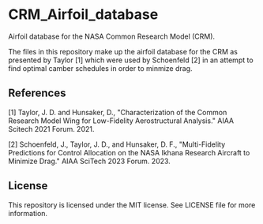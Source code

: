 # CRM_Airfoil_database
Airfoil database for the NASA Common Research Model (CRM).

The files in this repository make up the airfoil database for the CRM as presented by Taylor [1] which were used by Schoenfeld [2] in an attempt to find optimal camber schedules in order to minmize drag. 


References
---
[1] Taylor, J. D. and Hunsaker, D., "Characterization of the Common Research Model Wing for Low-Fidelity Aerostructural Analysis." AIAA Scitech 2021 Forum. 2021.

[2] Schoenfeld, J., Taylor, J. D., and Hunsaker, D. F., "Multi-Fidelity Predictions for Control Allocation on the NASA Ikhana Research Aircraft to Minimize Drag." AIAA SciTech 2023 Forum. 2023.


License
---
This repository is licensed under the MIT license. See LICENSE file for more information.
